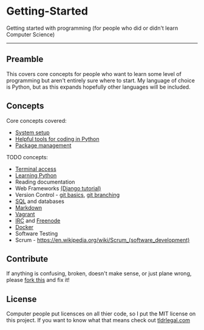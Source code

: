 Getting-Started
===============
Getting started with programming (for people who did or didn't learn Computer Science)

--------------------------------------------------------------------------------

Preamble
--------

This covers core concepts for people who want to learn some level of programming
but aren't entirely sure where to start. My language of choice is Python, but as
this expands hopefully other languages will be included.

Concepts
--------

Core concepts covered:
* [System setup](setup.md)
* [Helpful tools for coding in Python](tools/python.md)
* [Package management](package_management.md)

TODO concepts:
* [Terminal access](https://www.google.com/search?q=learn+mac+terminal&oq=learn+mac+terminal)
* [Learning Python](http://www.codecademy.com/tracks/python)
* Reading documentation
* Web Frameworks
    [(Django tutorial)](https://docs.djangoproject.com/en/1.6/intro/tutorial01/)
* Version Control - [git basics](https://try.github.io/levels/1/challenges/1),
[git branching](http://pcottle.github.io/learnGitBranching/)
* [SQL](http://www.w3schools.com/sql/default.asp) and databases
* [Markdown](http://daringfireball.net/projects/markdown/syntax)
* [Vagrant](http://www.vagrantup.com/)
* [IRC](https://en.wikipedia.org/wiki/Internet_Relay_Chat) and
    [Freenode](http://webchat.freenode.net/)
* [Docker](https://www.docker.io/)
* Software Testing
* Scrum - https://en.wikipedia.org/wiki/Scrum_(software_development)

Contribute
----------
If anything is confusing, broken, doesn't make sense, or just plane wrong,
please [fork this](https://github.com/micahhausler/getting-started/fork) and fix it!
<!---(spelling error intentional, please fork and fix :) -->

License
-------
Computer people put licensces on all thier code, so I put the MIT license on
this project. If you want to know what that means check out
[tldrlegal.com](https://tldrlegal.com/license/mit-license)
